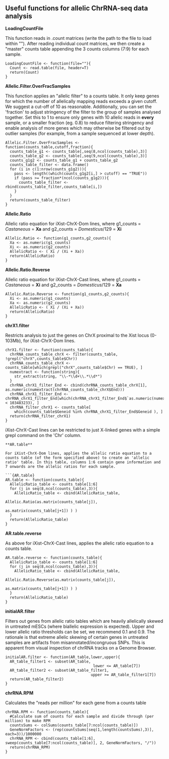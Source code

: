 
## Useful functions for allelic ChrRNA-seq data analysis
**LoadingCountFile**

This function reads in .count matrices (write the path to the file to load within ""). After reading individual count matrices, we then create a "master" counts table appending the 3 counts columns (7:9) for each sample.
```{LoadingCountFile}
LoadingCountFile <- function(file=""){
  Count <- read.table(file, header=T)
  return(Count)
}
```

**Allelic.Filter.OverFracSamples**

This function applies an "allelic filter" to a counts table. It only keep genes for which the number of allelically mapping reads exceeds a given cutoff. We suggest a cut-off of 10 as reasonable.
Additionally, you can set the 'fraction' to adjust stringency of the filter to the group of samples analysed together. Set this to 1 to ensure only genes with 10 allelic reads in **every** sample, or a smaller fraction (eg. 0.8) to reduce filtering stringency and enable analysis of more genes which may otherwise be filtered out by outlier samples (for example, from a sample sequenced at lower depth).

```{Allelic.Filter.OverFracSamples}
Allelic.Filter.OverFracSamples <- function(counts_table,cutoff,fraction){
  counts_table_g1 <- counts_table[,seq(8,ncol(counts_table),3)]
  counts_table_g2 <- counts_table[,seq(9,ncol(counts_table),3)]
  counts_g1g2 <- counts_table_g1 + counts_table_g2
  counts_table_filter <- data.frame()
  for (i in c(1:nrow(counts_g1g2))){
    pass <- length((which(counts_g1g2[i,] > cutoff) == "TRUE"))
    if (pass >= fraction*(ncol(counts_g1g2))){
      counts_table_filter <- rbind(counts_table_filter,counts_table[i,])
    }
  }
  return(counts_table_filter)
}
```

**Allelic.Ratio**

Allelic ratio equation for iXist-ChrX-Dom lines, where g1_counts = *Castaneous* = **Xa** and g2_counts = *Domesticus*/129 = **Xi**
```{Allelic.Ratio}
Allelic.Ratio <- function(g1_counts,g2_counts){
  Xa <- as.numeric(g1_counts)
  Xi <- as.numeric(g2_counts)
  AllelicRatio <- ( Xi / (Xi + Xa))
  return(AllelicRatio)
}
```

**Allelic.Ratio.Reverse**

Allelic ratio equation for iXist-ChrX-Cast lines, where g1_counts = *Castaneous* = **Xi** and g2_counts = *Domesticus*/129 = **Xa**

```{Allelic.Ratio.Reverse}
Allelic.Ratio.Reverse <- function(g1_counts,g2_counts){
  Xi <- as.numeric(g1_counts)
  Xa <- as.numeric(g2_counts)
  AllelicRatio <- ( Xi / (Xi + Xa))
  return(AllelicRatio)
}
```

**chrX1.filter**

Restricts analysis to just the genes on ChrX proximal to the Xist locus (0-103Mb), for iXist-ChrX-Dom lines.

```{chrX1.filter}
chrX1.filter <- function(counts_table){
  chrRNA_counts_table_chrX <- filter(counts_table, !grepl("chrX",counts_table$Chr))
  chrRNA_counts_table_chrX <-  counts_table[which(grepl("chrX",counts_table$Chr) == TRUE), ]
  numextract <- function(string){
    str_extract(string, "\\-*\\d+\\.*\\d*")
  }
  chrRNA_chrX1_filter_End <- cbind(chrRNA_counts_table_chrX[1], as.numeric(numextract(chrRNA_counts_table_chrX$End)))
  chrRNA_chrX1_filter_End <- chrRNA_chrX1_filter_End[which(chrRNA_chrX1_filter_End$`as.numeric(numextract(chrRNA_counts_table_chrX$End))` < 103483233), ]
  chrRNA_filter_chrX1 <- counts_table[
    which(counts_table$Geneid %in% chrRNA_chrX1_filter_End$Geneid ), ]
  return(chrRNA_filter_chrX1)
}
```
iXist-ChrX-Cast lines can be restricted to just X-linked genes with a simple grepl command on the 'Chr' column. 

```
**AR.table**

For iXist-ChrX-Dom lines, applies the allelic ratio equation to a counts table (of the form specified above) to create an 'allelic ratio' table. In this table, columns 1:6 contain gene information and 7 onwards are the allelic ratios for each sample.

```{AR.table}
AR.table <- function(counts_table){
  AllelicRatio_table <- counts_table[1:6]
  for (j in seq(8,ncol(counts_table),3)){
    AllelicRatio_table <- cbind(AllelicRatio_table,
                                Allelic.Ratio(as.matrix(counts_table[j]),
                                              as.matrix(counts_table[j+1]) ) )
  }
  return(AllelicRatio_table)
}
```

**AR.table.reverse**

As above for iXist-ChrX-Cast lines, applies the allelic ratio equation to a counts table.

```{AR.table.reverse}
AR.table.reverse <- function(counts_table){
  AllelicRatio_table <- counts_table[1:6]
  for (j in seq(8,ncol(counts_table),3)){
    AllelicRatio_table <- cbind(AllelicRatio_table,
                                Allelic.Ratio.Reverse(as.matrix(counts_table[j]),
                                              as.matrix(counts_table[j+1]) ) )
  }
  return(AllelicRatio_table)
}
```

**initialAR.filter**

Filters out genes from allelic ratio tables which are heavily allelically skewed in untreated mESCs (where biallelic expression is expected). Upper and lower allelic ratio thresholds can be set, we recommend 0.1 and 0.9. The rationale is that extreme allelic skewing of certain genes in untreated samples are artifacts from misannotated/incongruous SNPs. This is apparent from visual inspection of chrRNA tracks on a Genome Browser.

```{initialAR.filter}
initialAR.filter <- function(AR_table,lower,upper){
  AR_table_filter1 <- subset(AR_table,
                                       lower <= AR_table[7])
  AR_table_filter2 <- subset(AR_table_filter1,
                                      upper >= AR_table_filter1[7])
  return(AR_table_filter2)
}
```

**chrRNA.RPM**

Calculates the "reads per million" for each gene from a counts table 

```{chrRNA.RPM}
chrRNA.RPM <- function(counts_table){
  #Calculate sum of counts for each sample and divide through (per million) to make RPM
  countsSums <- colSums(counts_table[7:ncol(counts_table)])
  GeneNormFactors <- (rep(countsSums[seq(1,length(countsSums),3)], each=3))/1000000
  chrRNA_RPM <- cbind(counts_table[1:6], sweep(counts_table[7:ncol(counts_table)], 2, GeneNormFactors, "/"))
  return(chrRNA_RPM)
}
```
